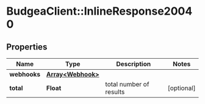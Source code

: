 # BudgeaClient::InlineResponse20040

## Properties
Name | Type | Description | Notes
------------ | ------------- | ------------- | -------------
**webhooks** | [**Array&lt;Webhook&gt;**](Webhook.md) |  | 
**total** | **Float** | total number of results | [optional] 



